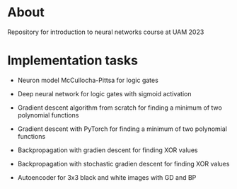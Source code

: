 # About

Repository for introduction to neural networks course at UAM 2023

# Implementation tasks

* Neuron model McCullocha-Pittsa for logic gates

* Deep neural network for logic gates with sigmoid activation

* Gradient descent algorithm from scratch for finding a minimum of two polynomial functions

* Gradient descent with PyTorch for finding a minimum of two polynomial functions

* Backpropagation with gradien descent for finding XOR values

* Backpropagation with stochastic gradien descent for finding XOR values

* Autoencoder for 3x3 black and white images with GD and BP